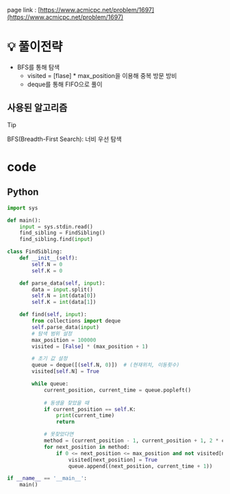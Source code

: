 page link : [https://www.acmicpc.net/problem/1697](https://www.acmicpc.net/problem/1697)

# 💡 풀이전략

- BFS를 통해 탐색
    - visited = [flase] * max_position을 이용해 중복 방문 방비
    - deque를 통해 FIFO으로 풀이

## 사용된 알고리즘

> [!tip]
> BFS(Breadth-First Search): 너비 우선 탐색

# code

## Python

```python
import sys

def main():
    input = sys.stdin.read()
    find_sibling = FindSibling()
    find_sibling.find(input)

class FindSibling:
    def __init__(self):
        self.N = 0
        self.K = 0

    def parse_data(self, input):
        data = input.split()
        self.N = int(data[0])
        self.K = int(data[1])

    def find(self, input):
        from collections import deque
        self.parse_data(input)
        # 탐색 범위 설정
        max_position = 100000
        visited = [False] * (max_position + 1)

        # 초기 값 설정
        queue = deque([(self.N, 0)])  # (현재위치, 이동횟수)
        visited[self.N] = True

        while queue:
            current_position, current_time = queue.popleft()
    
            # 동생을 찾았을 때            
            if current_position == self.K:
                print(current_time)
                return

            # 못찾았다면
            method = (current_position - 1, current_position + 1, 2 * current_position)
            for next_position in method:
                if 0 <= next_position <= max_position and not visited[next_position]:
                    visited[next_position] = True
                    queue.append((next_position, current_time + 1))

if __name__ == '__main__':
    main()

```
